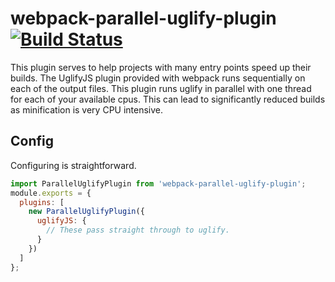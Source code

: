 # webpack-parallel-uglify-plugin [![Build Status](https://travis-ci.org/gdborton/webpack-parallel-uglify-plugin.svg?branch=master)](https://travis-ci.org/gdborton/webpack-parallel-uglify-plugin)

This plugin serves to help projects with many entry points speed up their builds.  The UglifyJS plugin provided with webpack runs sequentially on each of the output files.  This plugin runs uglify in parallel with one thread for each of your available cpus.  This can lead to significantly reduced builds as minification is very CPU intensive.

## Config

Configuring is straightforward.

```javascript
import ParallelUglifyPlugin from 'webpack-parallel-uglify-plugin';
module.exports = {
  plugins: [
    new ParallelUglifyPlugin({
      uglifyJS: {
        // These pass straight through to uglify.
      }
    })
  ]
};
```
